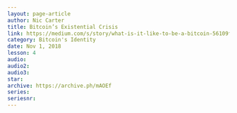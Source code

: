 ```yaml
---
layout: page-article
author: Nic Carter
title: Bitcoin’s Existential Crisis
link: https://medium.com/s/story/what-is-it-like-to-be-a-bitcoin-56109f3e6753
category: Bitcoin's Identity
date: Nov 1, 2018
lesson: 4
audio: 
audio2: 
audio3: 
star: 
archive: https://archive.ph/mAOEf
series: 
seriesnr: 
---
```

